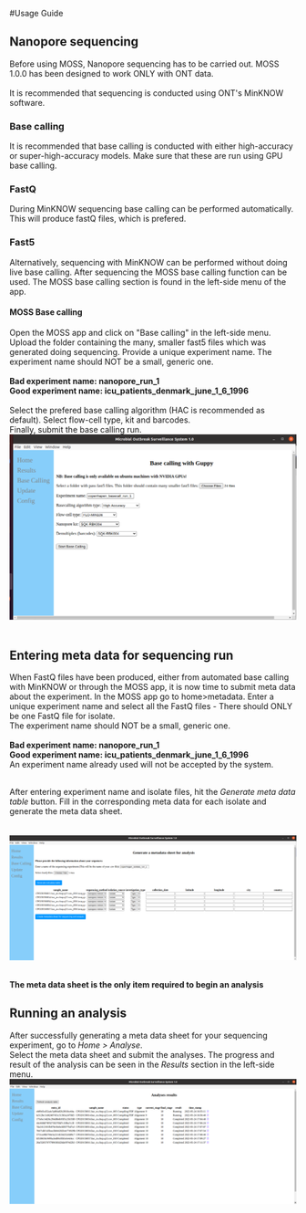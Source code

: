 #Usage Guide

## Nanopore sequencing
Before using MOSS, Nanopore sequencing has to be carried out.
MOSS 1.0.0 has been designed to work ONLY with ONT data.
<br /> <br />
It is recommended that sequencing is conducted using ONT's MinKNOW software.

### Base calling
It is recommended that base calling is conducted with either high-accuracy or super-high-accuracy models.
Make sure that these are run using GPU base calling.

### FastQ
During MinKNOW sequencing base calling can be performed automatically. This will produce fastQ files, which is prefered.

### Fast5
Alternatively, sequencing with MinKNOW can be performed without doing live base calling.
After sequencing the MOSS base calling function can be used.
The MOSS base calling section is found in the left-side menu of the app.

#### MOSS Base calling
Open the MOSS app and click on "Base calling" in the left-side menu.
Upload the folder containing the many, smaller fast5 files which was generated doing sequencing.
Provide a unique experiment name. The experiment name should NOT be a small, generic one. <br /> <br />
**Bad experiment name: nanopore_run_1** <br />
**Good experiment name: icu_patients_denmark_june_1_6_1996** <br /> <br />
Select the prefered base calling algorithm (HAC is recommended as default). Select flow-cell type, kit and barcodes. <br />
Finally, submit the base calling run.
<br/>
![alt text](../images/basecall.png) <br /> <br />

## Entering meta data for sequencing run
When FastQ files have been produced, either from automated base calling with MinKNOW or through the MOSS app, it is now time to submit meta data about the experiment.
In the MOSS app go to home>metadata. Enter a unique experiment name and select all the FastQ files - There should ONLY be one FastQ file for isolate. <br />
The experiment name should NOT be a small, generic one. <br /> <br />
**Bad experiment name: nanopore_run_1** <br />
**Good experiment name: icu_patients_denmark_june_1_6_1996** <br />
An experiment name already used will not be accepted by the system.<br /> <br />

After entering experiment name and isolate files, hit the *Generate meta data table* button.
Fill in the corresponding meta data for each isolate and generate the meta data sheet. <br /> <br />
<br/>
![alt text](../images/metadata.png) <br /> <br />

**The meta data sheet is the only item required to begin an analysis** 

## Running an analysis
After successfully generating a meta data sheet for your sequencing experiment, go to *Home > Analyse*. <br />
Select the meta data sheet and submit the analyses. The progress and result of the analysis can be seen in the *Results* section in the left-side menu.
<br/>
![alt text](../images/results.png) <br /> <br />

